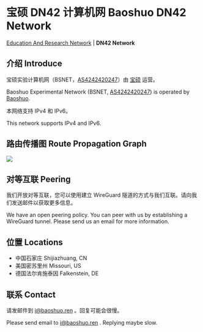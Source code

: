 # 宝硕 DN42 计算机网 Baoshuo DN42 Network

[Education And Research Network](https://net.baoshuo.ren) | **DN42 Network**

## 介绍 Introduce

宝硕实验计算机网（BSNET，[AS4242420247](https://bgp42.strexp.net/asinfo/4242420247)）由 [宝硕](https://baoshuo.ren) 运营。

Baoshuo Experimental Network (BSNET, [AS4242420247](https://bgp42.strexp.net/asinfo/4242420247)) is operated by [Baoshuo](https://baoshuo.ren).

本网络支持 IPv4 和 IPv6。

This network supports IPv4 and IPv6.

## 路由传播图 Route Propagation Graph

![](https://bgp-api.strexp.net/as_graph/AS4242420247)

## 对等互联 Peering

我们开放对等互联，您可以使用建立 WireGuard 隧道的方式与我们互联。请向我们发送邮件以获取更多信息。

We have an open peering policy. You can peer with us by establishing a WireGuard tunnel. Please send us an email for more information.

## 位置 Locations

+ 中国石家庄 Shijiazhuang, CN
+ 美国密苏里州 Missouri, US
+ 德国法尔肯施泰因 Falkenstein, DE

## 联系 Contact

请发邮件到 [i@baoshuo.ren](mailto:i@baoshuo.ren) 。回复可能会很慢。

Please send email to [i@baoshuo.ren](mailto:i@baoshuo.ren) . Replying maybe slow.
